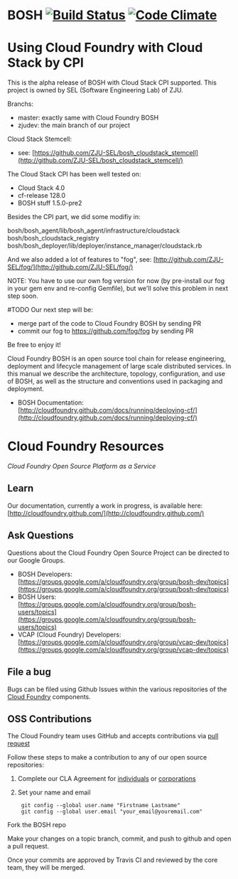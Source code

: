 # BOSH [![Build Status](https://travis-ci.org/cloudfoundry/bosh.png?branch=master)](https://travis-ci.org/cloudfoundry/bosh) [![Code Climate](https://codeclimate.com/github/cloudfoundry/bosh.png)](https://codeclimate.com/github/cloudfoundry/bosh)

# Using Cloud Foundry with Cloud Stack by CPI

This is the alpha release of BOSH with Cloud Stack CPI supported. This project is owned by SEL (Software Engineering Lab) of ZJU.

Branchs:
- master: exactly same with Cloud Foundry BOSH
- zjudev: the main branch of our project

Cloud Stack Stemcell:
- see:  [https://github.com/ZJU-SEL/bosh_cloudstack_stemcell](http://github.com/ZJU-SEL/bosh_cloudstack_stemcell/)

The Cloud Stack CPI has been well tested on:
- Cloud Stack 4.0
- cf-release 128.0
- BOSH stuff 1.5.0-pre2

Besides the CPI part, we did some modifiy in:

bosh/bosh_agent/lib/bosh_agent/infrastructure/cloudstack
bosh/bosh_cloudstack_registry
bosh/bosh_deployer/lib/deployer/instance_manager/cloudstack.rb

And we also added a lot of features to "fog", see:  [http://github.com/ZJU-SEL/fog/](http://github.com/ZJU-SEL/fog/)

NOTE: You have to use our own fog version for now (by pre-install our fog in your gem env and re-config Gemfile), but we'll solve this problem in next step soon.


#TODO
Our next step will be:
- merge part of the code to Cloud Foundry BOSH by sending PR
- commit our fog to https://github.com/fog/fog by sending PR

Be free to enjoy it!

Cloud Foundry BOSH is an open source tool chain for release engineering, deployment and lifecycle management of large scale distributed services. In this manual we describe the architecture, topology, configuration, and use of BOSH, as well as the structure and conventions used in packaging and deployment.

* BOSH Documentation: [http://cloudfoundry.github.com/docs/running/deploying-cf/](http://cloudfoundry.github.com/docs/running/deploying-cf/)

# Cloud Foundry Resources #

_Cloud Foundry Open Source Platform as a Service_

## Learn

Our documentation, currently a work in progress, is available here: [http://cloudfoundry.github.com/](http://cloudfoundry.github.com/)

## Ask Questions

Questions about the Cloud Foundry Open Source Project can be directed to our Google Groups.

* BOSH Developers: [https://groups.google.com/a/cloudfoundry.org/group/bosh-dev/topics](https://groups.google.com/a/cloudfoundry.org/group/bosh-dev/topics)
* BOSH Users:[https://groups.google.com/a/cloudfoundry.org/group/bosh-users/topics](https://groups.google.com/a/cloudfoundry.org/group/bosh-users/topics)
* VCAP (Cloud Foundry) Developers: [https://groups.google.com/a/cloudfoundry.org/group/vcap-dev/topics](https://groups.google.com/a/cloudfoundry.org/group/vcap-dev/topics)

## File a bug

Bugs can be filed using Github Issues within the various repositories of the [Cloud Foundry](http://github.com/cloudfoundry) components.

## OSS Contributions

The Cloud Foundry team uses GitHub and accepts contributions via [pull request](https://help.github.com/articles/using-pull-requests)

Follow these steps to make a contribution to any of our open source repositories:

1. Complete our CLA Agreement for [individuals](http://www.cloudfoundry.org/individualcontribution.pdf) or [corporations](http://www.cloudfoundry.org/corpcontribution.pdf)
1. Set your name and email

		git config --global user.name "Firstname Lastname"
		git config --global user.email "your_email@youremail.com"

Fork the BOSH repo

Make your changes on a topic branch, commit, and push to github and open a pull request.

Once your commits are approved by Travis CI and reviewed by the core team, they will be merged.
